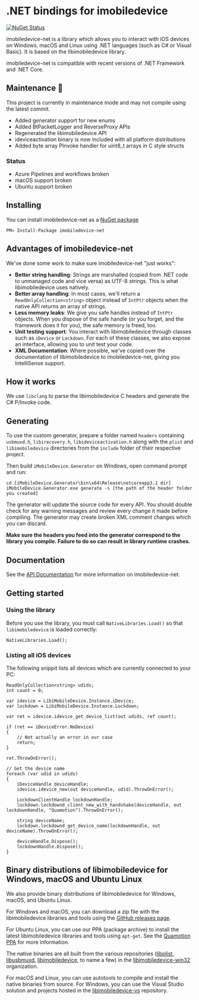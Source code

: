 # .NET bindings for imobiledevice
[![NuGet Status](http://img.shields.io/nuget/v/imobiledevice-net.svg?style=flat)](https://www.nuget.org/packages/imobiledevice-net/)

imobiledevice-net is a library which allows you to interact with iOS devices on Windows, macOS and Linux using .NET
languages (such as C# or Visual Basic). It is based on the libimobiledevice library.

imobiledevice-net is compatible with recent versions of .NET Framework and .NET Core.

## Maintenance 🔧

This project is currently in maintenance mode and may not compile using the latest commit.

* Added generator support for new enums
* Added BtPacketLogger and ReverseProxy APIs
* Regenerated the libimobiledevice API
* ideviceactivation binary is now included with all platform distributions
* Added byte array PInvoke handler for uint8_t arrays in C style structs

### Status
* Azure Pipelines and workflows broken
* macOS support broken
* Ubuntu support broken

## Installing
You can install imobiledevice-net as a [NuGet package](https://www.nuget.org/packages/imobiledevice-net)

```
PM> Install-Package imobiledevice-net
```

## Advantages of imobiledevice-net
We've done some work to make sure imobiledevice-net "just works":
- __Better string handling__: Strings are marshalled (copied from .NET code to unmanaged code and vice versa) as UTF-8 strings. This is what libimobiledevice uses natively.
- __Better array handling__: In most cases, we'll return a `ReadOnlyCollection<string>` object instead of `IntPtr` objects when the native API returns an array of strings.
- __Less memory leaks__: We give you safe handles instead of `IntPtr` objects. When you dispose of the safe handle (or you forget, and the framework does it for you), the safe memory is freed, too.
- __Unit testing support__: You interact with libimobiledevice through classes such as `iDevice` or `Lockdown`. For each of these classes, we also expose an interface, allowing you to unit test your code.
- __XML Documentation__: Where possible, we've copied over the documentation of libimobiledevice to imobiledevice-net, giving you IntelliSense support.

## How it works
We use `libclang` to parse the libimobiledevice C headers and generate the C# P/Invoke code.

## Generating
To use the custom generator, prepare a folder named `headers` containing `usbmuxd.h`, `libirecovery.h`, `libideviceactivation.h` along with the `plist` and `libimobiledevice` directories from the `include` folder of their respective project.

Then build `iMobileDevice.Generator` on Windows, open command prompt and run:
```
cd [iMobileDevice.Generator\bin\x64\Release\netcoreapp3.1 dir]
iMobileDevice.Generator.exe generate -s [the path of the header folder you created]
```
The generator will update the source code for every API. You should double check for any warning messages and review every change it made before compiling. The generator may create broken XML comment changes which you can discard.

**Make sure the headers you feed into the generator correspond to the library you compile. Failure to do so can result in library runtime crashes.**

## Documentation
See the [API Documentation](https://libimobiledevice-win32.github.io/imobiledevice-net/index.html) for more information on imobiledevice-net.

## Getting started

### Using the library
Before you use the library, you must call `NativeLibraries.Load()` so that `libimobiledevice` is loaded correctly:
```
NativeLibraries.Load();
```

### Listing all iOS devices
The following snippit lists all devices which are currently connected to your PC:

```
ReadOnlyCollection<string> udids;
int count = 0;

var idevice = LibiMobileDevice.Instance.iDevice;
var lockdown = LibiMobileDevice.Instance.Lockdown;

var ret = idevice.idevice_get_device_list(out udids, ref count);

if (ret == iDeviceError.NoDevice)
{
    // Not actually an error in our case
    return;
}

ret.ThrowOnError();

// Get the device name
foreach (var udid in udids)
{
    iDeviceHandle deviceHandle;
    idevice.idevice_new(out deviceHandle, udid).ThrowOnError();

    LockdownClientHandle lockdownHandle;
    lockdown.lockdownd_client_new_with_handshake(deviceHandle, out lockdownHandle, "Quamotion").ThrowOnError();

    string deviceName;
    lockdown.lockdownd_get_device_name(lockdownHandle, out deviceName).ThrowOnError();

    deviceHandle.Dispose();
    lockdownHandle.Dispose();
}
```

## Binary distributions of libimobiledevice for Windows, macOS and Ubuntu Linux

We also provide binary distributions of libimobiledevice for Windows, macOS, and Ubuntu Linux.

For Windows and macOS, you can download a zip file with the libimobiledevice libraries and tools using the
[GitHub releases page](https://github.com/libimobiledevice-win32/imobiledevice-net/releases).

For Ubuntu Linux, you can use our PPA (package archive) to install the latest libimobiledevice libraries and tools using `apt-get`.
See the [Quamotion PPA](https://launchpad.net/~quamotion/+archive/ubuntu/ppa) for more information.

The native binaries are all built from the various repositories ([libplist](https://github.com/libimobiledevice-win32/libplist),
[libusbmuxd](https://github.com/libimobiledevice-win32/libusbmuxd), [libimobiledevice](https://github.com/libimobiledevice-win32/libimobiledevice),
to name a few) in the [libimobiledevice-win32](https://github.com/libimobiledevice-win32) organization.

For macOS and Linux, you can use autotools to compile and install the native binaries from source.
For Windows, you can use the Visual Studio solution and projects hosted in the [libimobiledevice-vs](https://github.com/libimobiledevice-win32/libimobiledevice-vs)
repository.
